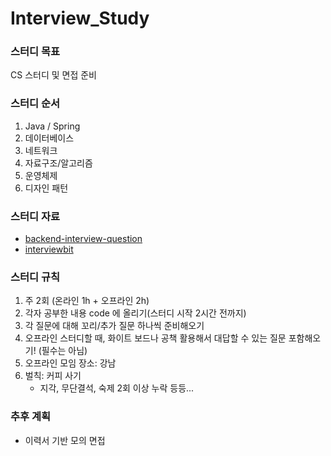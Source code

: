 # Interview_Study

### 스터디 목표
CS 스터디 및 면접 준비

### 스터디 순서
1. Java / Spring
2. 데이터베이스
3. 네트워크
4. 자료구조/알고리즘
5. 운영체제
6. 디자인 패턴

### 스터디 자료
* [backend-interview-question](https://github.com/ksundong/backend-interview-question)
* [interviewbit](https://www.interviewbit.com/)

### 스터디 규칙
1. 주 2회 (온라인 1h + 오프라인 2h)
2. 각자 공부한 내용 code 에 올리기(스터디 시작 2시간 전까지)
3. 각 질문에 대해 꼬리/추가 질문 하나씩 준비해오기
4. 오프라인 스터디할 때, 화이트 보드나 공책 활용해서 대답할 수 있는 질문 포함해오기! (필수는 아님)
5. 오프라인 모임 장소: 강남
6. 벌칙: 커피 사기
    - 지각, 무단결석, 숙제 2회 이상 누락 등등...
  
### 추후 계획
- 이력서 기반 모의 면접
